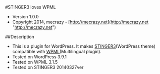 #STINGER3 loves WPML
* Version 1.0.0
* Copyright 2014, mecrazy - [http://mecrazy.net](http://mecrazy.net "http://mecrazy.net")  

##Description
* This is a plugin for WordPress. It makes [STINGER3](http://stinger3.com/ "http://stinger3.com/")(WordPress theme) compatible with [WPML](http://wpml.org/ "http://wpml.org/")(Multilingual plugin).
* Tested on WordPress 3.9.1
* Tested on WPML 3.1.5
* Tested on STINGER3 20140327ver